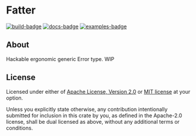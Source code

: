 # Fatter

[![build-badge](https://github.com/30bit/fatter/actions/workflows/ci.yml/badge.svg)](https://github.com/30bit/fatter/actions)
[![docs-badge](https://github.com/30bit/fatter/actions/workflows/docs.yml/badge.svg)](https://30bit.github.io/fatter/fatter)
[![examples-badge](https://img.shields.io/badge/Examples-fatter-blue?style=flat&logo=github)](https://github.com/30bit/fatter/tree/master/examples)

## About

Hackable ergonomic generic Error type. WIP

## License

Licensed under either of [Apache License, Version 2.0](LICENSE-APACHE) or [MIT license](LICENSE-MIT) at your option.

Unless you explicitly state otherwise, any contribution intentionally submitted
for inclusion in this crate by you, as defined in the Apache-2.0 license, shall
be dual licensed as above, without any additional terms or conditions.